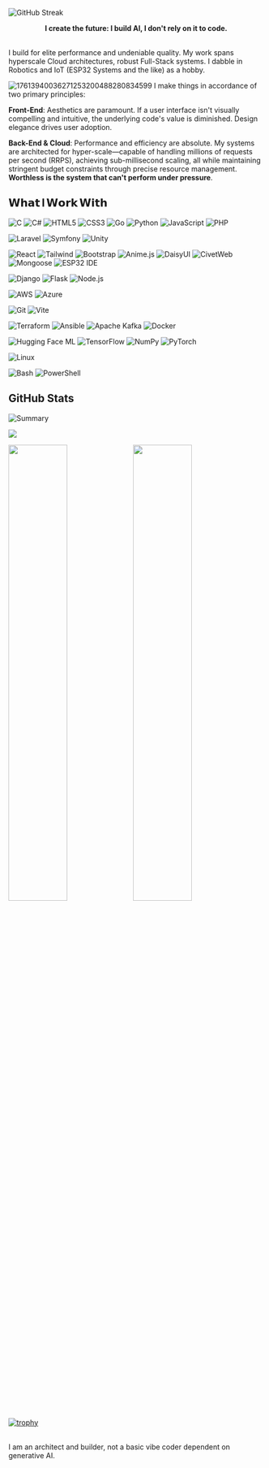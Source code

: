 ![GitHub Streak](https://streak-stats.demolab.com?user=umogal&theme=github-dark)

<div align="center"> <b> I create the future: I build AI, I don't rely on it to code. </b></div>
<br>

I build for elite performance and undeniable quality. My work spans hyperscale Cloud architectures, robust Full-Stack systems. I dabble in Robotics and IoT (ESP32 Systems and the like) as a hobby. 


![17613940036271253200488280834599](https://github.com/user-attachments/assets/5dfdc30d-cba8-40ac-b0ad-37dcd994287f)
I make things in accordance of two primary principles:

**Front-End**: Aesthetics are paramount. If a user interface isn't visually compelling and intuitive, the underlying code's value is diminished. Design elegance drives user adoption.

**Back-End & Cloud**: Performance and efficiency are absolute. My systems are architected for hyper-scale—capable of handling millions of requests per second (RRPS), achieving sub-millisecond scaling, all while maintaining stringent budget constraints through precise resource management. **Worthless is the system that can't perform under pressure**.

<h2 id="what-i-work-with"><span style="font-weight:bold;">𝗪𝗵𝗮𝘁 I 𝗪𝗼𝗿𝗸 𝗪𝗶𝘁𝗵</span></h2>
  


![C](https://img.shields.io/badge/-C-00599C?style=flat&logo=c&logoColor=white)
![C#](https://img.shields.io/badge/-C%23-239120?style=flat&logo=c-sharp&logoColor=white)
![HTML5](https://img.shields.io/badge/-HTML5-E34F26?style=flat&logo=html5&logoColor=white)
![CSS3](https://img.shields.io/badge/-CSS-1572B6?style=flat&logo=css&logoColor=white)
![Go](https://img.shields.io/badge/-Go-00ADD8?style=flat&logo=go&logoColor=white)
![Python](https://img.shields.io/badge/-Python-3776AB?style=flat&logo=python&logoColor=white)
![JavaScript](https://img.shields.io/badge/-JavaScript-F7DF1E?style=flat&logo=javascript&logoColor=black)
![PHP](https://img.shields.io/badge/PHP-%23777BB4?logo=php&logoColor=white)

![Laravel](https://img.shields.io/badge/Laravel-%23FF2D20?logo=laravel&logoColor=white)
![Symfony](https://img.shields.io/badge/Symfony-%23000000?logo=symfony&logoColor=white)
![Unity](https://img.shields.io/badge/Unity-%23000000?logo=unity&logoColor=white)


![React](https://img.shields.io/badge/-React-61DAFB?style=flat&logo=react&logoColor=black)
![Tailwind](https://img.shields.io/badge/-Tailwind-06B6D4?style=flat&logo=tailwind-css&logoColor=white)
![Bootstrap](https://img.shields.io/badge/-Bootstrap-7952B3?style=flat&logo=bootstrap&logoColor=white)
![Anime.js](https://img.shields.io/badge/-Anime.js-FF2D00?style=flat&logo=javascript&logoColor=white)
![DaisyUI](https://img.shields.io/badge/-DaisyUI-10B981?style=flat&logo=tailwindcss&logoColor=white)
![CivetWeb](https://img.shields.io/badge/-C-00599C?style=flat&logo=c&logoColor=white)
![Mongoose](https://img.shields.io/badge/-Mongoose-2F8558?style=flat&logo=database&logoColor=white)
![ESP32 IDE](https://img.shields.io/badge/-ESP32_Arduino-008C99?style=flat&logo=arduino&logoColor=white)

![Django](https://img.shields.io/badge/-Django-092E20?style=flat&logo=django&logoColor=white)
![Flask](https://img.shields.io/badge/-Flask-092E20?style=flat&logo=flask&logoColor=white)
![Node.js](https://img.shields.io/badge/-Node.js-339933?style=flat&logo=node.js&logoColor=white)

![AWS](https://img.shields.io/badge/-AWS-232F3E?style=flat&logo=cloud)
![Azure](https://img.shields.io/badge/-Azure-0089D6?style=flat&logo=cloud&logoColor=white)

![Git](https://img.shields.io/badge/-Git-F05032?style=flat&logo=git&logoColor=white)
![Vite](https://img.shields.io/badge/-Vite-646CFF?style=flat&logo=vite&logoColor=white)

![Terraform](https://img.shields.io/badge/Terraform-623CE4?style=flat&logo=terraform&logoColor=white)
![Ansible](https://img.shields.io/badge/-Ansible-EE0000?style=flat&logo=ansible&logoColor=white)
![Apache Kafka](https://img.shields.io/badge/-Apache%20Kafka-231F20?style=flat&logo=apachekafka&logoColor=white)
![Docker](https://img.shields.io/badge/-Docker-2496ED?style=flat&logo=docker&logoColor=white)


![Hugging Face ML](https://img.shields.io/badge/-Hugging%20Face-FFD21E?style=flat&logo=huggingface&logoColor=black)
![TensorFlow](https://img.shields.io/badge/-TensorFlow-FF6F00?style=flat&logo=tensorflow&logoColor=white)
![NumPy](https://img.shields.io/badge/-NumPy-013243?style=flat&logo=numpy&logoColor=white)
![PyTorch](https://img.shields.io/badge/-PyTorch-EE4C2C?style=flat&logo=pytorch&logoColor=white)




![Linux](https://img.shields.io/badge/-Linux-FCC624?style=flat&logo=linux&logoColor=black)


![Bash](https://img.shields.io/badge/-Bash-4EAA25?style=flat&logo=gnu-bash&logoColor=white)
![PowerShell](https://img.shields.io/badge/-PowerShell-012456?style=flat&logo=shell&logoColor=white)




## **GitHub Stats** 

![Summary](https://github-profile-summary-cards.vercel.app/api/cards/profile-details?username=umogal)

![](https://github.com/user-attachments/assets/dfdafc5a-da84-493f-8707-1e38e585a331)

<p float="left">
  <img src="https://github-readme-stats.vercel.app/api/top-langs/?username=umogal&layout=compact&theme=github_dark" width="48%" />
  <img src="https://github-readme-stats.vercel.app/api?username=umogal&show_icons=true&theme=radical" width="48%" />
</p>


<br>

[![trophy](https://github-profile-trophy.vercel.app/?username=umogal&theme=onedark)](https://github.com/ryo-ma/github-profile-trophy)

<br>
I am an architect and builder, not a basic vibe coder dependent on generative AI.
